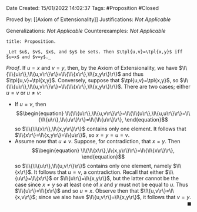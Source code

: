 <br />
<br />

Date Created: 15/01/2022 14:02:37
Tags: #Proposition #Closed 
 
Proved by: [[Axiom of Extensionality]]
Justifications: _Not Applicable_

Generalizations: _Not Applicable_
Counterexamples: _Not Applicable_

``` ad-Proposition
title: Proposition.

_Let $u$, $v$, $x$, and $y$ be sets. Then $\tpl{u,v}=\tpl{x,y}$ iff $u=x$ and $v=y$._

```

_Proof_. If $u=x$ and $v=y$, then, by the Axiom of Extensionality, we have $\l\{\l\{u\r\},\l\{u,v\r\}\r\}=\l\{\l\{x\r\},\l\{x,y\r\}\r\}$ and thus $\tpl{u,v}=\tpl{x,y}$. Conversely, suppose that $\tpl{u,v}=\tpl{x,y}$, so $\l\{\l\{u\r\},\l\{u,v\r\}\r\}=\l\{\l\{x\r\},\l\{x,y\r\}\r\}$. There are two cases; either $u=v$ or $u\neq v$:
* If $u=v$, then
$$\begin{equation}
    \l\{\l\{u\r\},\l\{u,v\r\}\r\}=\l\{\l\{u\r\},\l\{u,u\r\}\r\}=\l\{\l\{u\r\},\l\{u\r\}\r\}=\l\{\l\{u\r\}\r\},
\end{equation}$$
so $\l\{\l\{x\r\},\l\{x,y\r\}\r\}$ contains only one element. It follows that $\l\{x\r\}=\l\{x,y\r\}=\l\{u\r\}$, so $x=y=u=v$.
* Assume now that $u\neq v$. Suppose, for contradiction, that $x=y$. Then
$$\begin{equation}
    \l\{\l\{x\r\},\l\{x,y\r\}\r\}=\l\{\l\{x\r\}\r\},
\end{equation}$$
so $\l\{\l\{u\r\},\l\{u,v\r\}\r\}$ contains only one element, namely $\l\{x\r\}$. It follows that $u=v$, a contradiction. Recall that either $\l\{u\r\}=\l\{x\r\}$ or $\l\{u\r\}=\l\{x,y\r\}$, but the latter cannot be the case since $x\neq y$ so at least one of $x$ and $y$ must not be equal to $u$. Thus $\l\{u\r\}=\l\{x\r\}$ and so $u=x$. Observe then that $\l\{u,v\r\}=\l\{x,v\r\}$; since we also have $\l\{u,v\r\}=\l\{x,y\r\}$, it follows that $v=y$.<span style="float:right;">$\blacksquare$</span>
